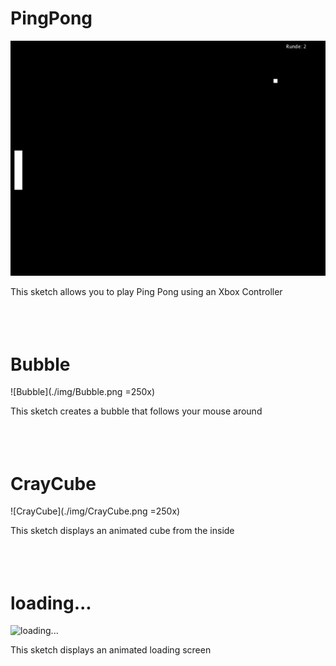 # PingPong
![PingPong](/img/PingPong.png)

This sketch allows you to play Ping Pong using an Xbox Controller
<br><br><br><br>



# Bubble
![Bubble](./img/Bubble.png =250x)

This sketch creates a bubble that follows your mouse around
<br><br><br><br>




# CrayCube
![CrayCube](./img/CrayCube.png =250x)

This sketch displays an animated cube from the inside
<br><br><br><br>




# loading...
![loading...](/img/p04.png)

This sketch displays an animated loading screen
<br><br><br><br>

